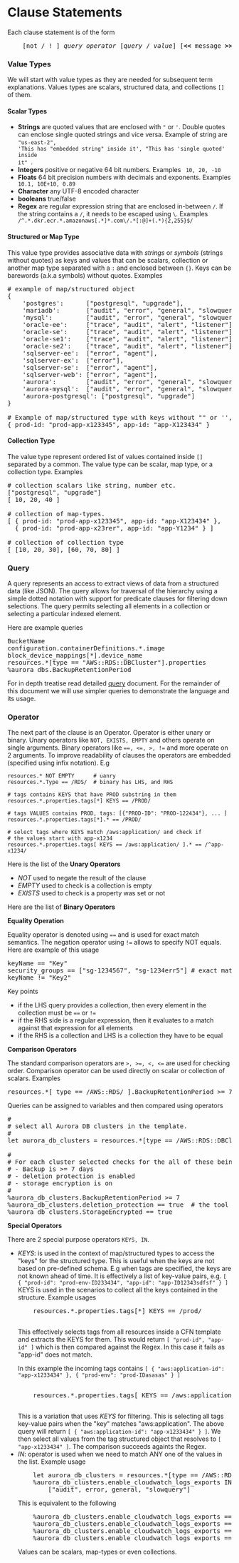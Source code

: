 # Clause Statements

Each clause statement is of the form 

<pre>
    [not / ! ] <em>query</em> <em>operator</em> [<em>query</em> / <em>value</em>] [<b>&lt;&lt;</b> message <b>&gt;&gt;</b>]
</pre>

### Value Types

We will start with value types as they are needed for subsequent term explanations. Values types are scalars,
structured data, and collections ```[]``` of them. 

#### Scalar Types

- **Strings** are quoted values that are enclosed with ```"``` or ```'```. Double quotes can enclose single quoted strings 
and vice versa. Example of string are <code>"us-east-2", 'This has "embedded string" inside it', "This has 'single quoted' 
inside it" </code>. 
- **Integers** positive or negative 64 bit numbers. Examples <code> 10, 20, -10 </code>
- **Floats** 64 bit precision numbers with decimals and exponents. Examples <code> 10.1, 10E+10, 0.89 </code>
- **Character** any UTF-8 encoded character
- **booleans** true/false 
- **Regex** are regular expression string that are enclosed in-between ```/```. If the string contains a ```/```, it needs 
to be escaped using <code>\\</code>. Examples <code>  /^.\*.dkr.ecr.\*.amazonaws[.\*]\*.com\\/.\*[:@]+(.\*){2,255}$/ </code>

#### Structured or Map Type

This value type provides associative data with _strings_ or _symbols_ (strings without quotes) as keys and values that can be scalars, collection or another 
 map type separated with a ```:``` and enclosed between ```{}```. Keys can be barewords (a.k.a symbols) without quotes. 
Examples
<pre>
# example of map/structured object 
{
    'postgres':      ["postgresql", "upgrade"],
    'mariadb':       ["audit", "error", "general", "slowquery"],
    'mysql':         ["audit", "error", "general", "slowquery"],
    'oracle-ee':     ["trace", "audit", "alert", "listener"],
    'oracle-se':     ["trace", "audit", "alert", "listener"],
    'oracle-se1':    ["trace", "audit", "alert", "listener"],
    'oracle-se2':    ["trace", "audit", "alert", "listener"],
    'sqlserver-ee':  ["error", "agent"],
    'sqlserver-ex':  ["error"],
    'sqlserver-se':  ["error", "agent"],
    'sqlserver-web': ["error", "agent"],
    'aurora':        ["audit", "error", "general", "slowquery"],
    'aurora-mysql':  ["audit", "error", "general", "slowquery"],
    'aurora-postgresql': ["postgresql", "upgrade"]
}

# Example of map/structured type with keys without "" or '', a.k.a symbols.
{ prod-id: "prod-app-x123345", app-id: "app-X123434" }
</pre>

#### Collection Type

The value type represent ordered list of values contained inside ```[]``` separated by a common. The value type can be 
scalar, map type, or a collection type. Examples 
<pre>
# collection scalars like string, number etc.
["postgresql", "upgrade"]
[ 10, 20, 40 ]

# collection of map-types.
[ { prod-id: "prod-app-x123345", app-id: "app-X123434" }, 
  { prod-id: "prod-app-x23rer", app-id: "app-Y1234" } ]
  
# collection of collection type
[ [10, 20, 30], [60, 70, 80] ]
</pre>


### Query 

A query represents an access to extract views of data from a structured data (like JSON). The query allows for 
traversal of the hierarchy using a simple dotted notation with support for predicate clauses for filtering down selections. 
The query permits selecting all elements in a collection or selecting a particular indexed element.

Here are example queries  
<pre>
BucketName
configuration.containerDefinitions.*.image
block_device_mappings[*].device_name
resources.*[type == "AWS::RDS::DBCluster"].properties
%aurora_dbs.BackupRetentionPeriod
</pre>

For in depth treatise read detailed [query](query-RFC.md) document. For the remainder of this document we will use 
simpler queries to demonstrate the language and its usage.

### Operator

The next part of the clause is an Operator. Operator is either unary or binary. Unary operators like ```NOT, EXISTS, EMPTY``` 
and others operate on single arguments. Binary operators like ```==, <=, >, !=``` and more operate on 2 arguments. To 
improve readability of clauses the operators are embedded (specified using infix notation). E.g

```
resources.* NOT EMPTY      # uanry 
resources.*.Type == /RDS/  # binary has LHS, and RHS

# tags contains KEYS that have PROD substring in them 
resources.*.properties.tags[*] KEYS == /PROD/

# tags VALUES contains PROD, tags: [{"PROD-ID": "PROD-122434"}, ... ]  
resources.*.properties.tags[*].* == /PROD/ 

# select tags where KEYS match /aws:application/ and check if 
# the values start with app-x1234 
resources.*.properties.tags[ KEYS == /aws:application/ ].* == /^app-x1234/ 

```

Here is the list of the **Unary Operators**

- *NOT* used to negate the result of the clause 
- *EMPTY* used to check is a collection is empty 
- *EXISTS* used to check is a property was set or not

Here are the list of **Binary Operators**

**Equality Operation**

Equality operator is denoted using ```==``` and is used for exact match semantics. The negation operator using ```!=```
allows to specify NOT equals. Here are example of this usage

<pre>
keyName == "Key"
security_groups == ["sg-1234567", "sg-1234err5"] # exact match
keyName != "Key2" 
</pre> 

Key points
- if the LHS query provides a collection, then every element in the collection must be ```==``` or ```!=```
- if the RHS side is a regular expression, then it evaluates to a match against that expression for all elements
- if the RHS is a collection and LHS is a collection they have to be equal

**Comparison Operators**

The standard comparison operators are ```>, >=, <, <=``` are used for checking order. Comparison operator can be used 
directly on scalar or collection of scalars. Examples 

<pre>
resources.*[ type == /AWS::RDS/ ].BackupRetentionPeriod >= 7
</pre>

Queries can be assigned to variables and then compared using operators

<pre>
#
# select all Aurora DB clusters in the template.
#
let aurora_db_clusters = resources.*[type == /AWS::RDS::DBCluster/]

#
# For each cluster selected checks for the all of these being set (with ANDs)
# - Backup is >= 7 days
# - deletion protection is enabled
# - storage encryption is on
#
%aurora_db_clusters.BackupRetentionPeriod >= 7
%aurora_db_clusters.deletion_protection == true  # the tool must support casing differences for match. 
%aurora_db_clusters.StorageEncrypted == true
</pre>

**Special Operators**

There are 2 special purpose operators <code>KEYS, IN</code>. 

<ul>
<li> <em>KEYS</em>: is used in the context of map/structured types to access the "keys" for the structured type. This is useful when 
the keys are not based on pre-defined schema. E.g when tags are specified, the keys are not known ahead of time. It 
 is effectively a list of key-value pairs, e.g. <code>[ { "prod-id": "prod-env-ID233434", "app-id": "app-ID12343sdfsf" } ]</code>
 KEYS is used in the scenarios to collect all the keys contained in the structure. Example usages 
 <pre>
    resources.*.properties.tags[*] KEYS == /prod/
 </pre>
 This effectively selects tags from all resources inside a CFN template and extracts the KEYS for them. This would return
 <code>[ "prod-id", "app-id" ]</code> which is then compared against the Regex. In this case it fails as "app-id" does not
 match. <p>
 In this example the incoming tags contains <code>[ { "aws:application-id": "app-x1233434" }, { "prod-env": "prod-IDasasas" } ]</code> 
 <pre>    
    resources.*.properties.tags[ KEYS == /aws:application/ ].* == /^app-x1234/ 
 </pre>
 This is a variation that uses <em>KEYS</em> for filtering. This is selecting all tags key-value pairs when the "key" matches
 "aws:application". The above query will return <code>[ { "aws:application-id": "app-x1233434" } ]</code>. We then select 
 all values from the tag structured object that resolves to <code>[ "app-x1233434" ]</code>. The comparison succeeds againts
 the Regex.
</li>
<li><em>IN</em>: operator is used when we need to match ANY one of the values in the list. Example usage 
<pre>
    let aurora_db_clusters = resources.*[type == /AWS::RDS::DBCluster/]
    %aurora_db_clusters.enable_cloudwatch_logs_exports IN 
        ["audit", error, general, "slowquery"]
</pre> 
This is equivalent to the following 
<pre>
    %aurora_db_clusters.enable_cloudwatch_logs_exports == "audit"       OR
    %aurora_db_clusters.enable_cloudwatch_logs_exports == "error"       OR
    %aurora_db_clusters.enable_cloudwatch_logs_exports == "general"     OR
    %aurora_db_clusters.enable_cloudwatch_logs_exports == "slowquery"
</pre>
Values can be scalars, map-types or even collections.
</li>
</ul>
